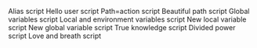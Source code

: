 Alias script
Hello user script
Path=action script
Beautiful path script
Global variables script
Local and environment variables script
New local variable script
New global variable script
True knowledge script
Divided power script
Love and breath script
